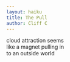 ```yaml
---
layout: haiku
title: The Pull
author: Cliff C
---
```


cloud attraction seems<br>
like a magnet pulling in<br>
to an outside world<br>